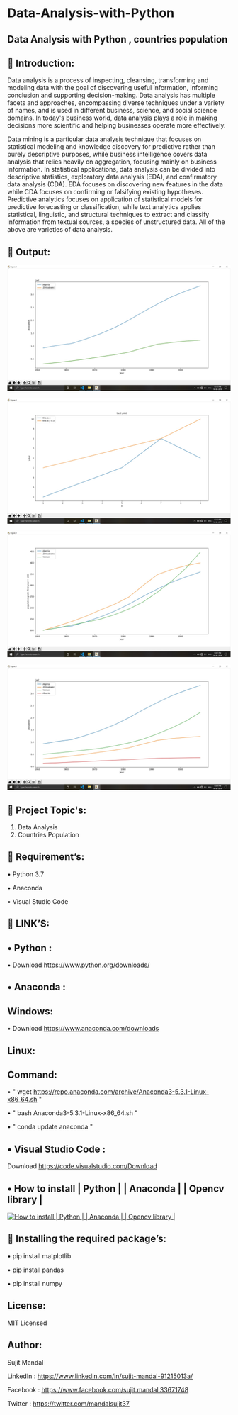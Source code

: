 # Data-Analysis-with-Python
Data Analysis with Python , countries population
------------------------------------------------
 Introduction:
---------------
Data analysis is a process of inspecting, cleansing, transforming and modeling data with the goal of discovering useful information, informing conclusion and supporting decision-making. Data analysis has multiple facets and approaches, encompassing diverse techniques under a variety of names, and is used in different business, science, and social science domains. In today's business world, data analysis plays a role in making decisions more scientific and helping businesses operate more effectively.

Data mining is a particular data analysis technique that focuses on statistical modeling and knowledge discovery for predictive rather than purely descriptive purposes, while business intelligence covers data analysis that relies heavily on aggregation, focusing mainly on business information. In statistical applications, data analysis can be divided into descriptive statistics, exploratory data analysis (EDA), and confirmatory data analysis (CDA). EDA focuses on discovering new features in the data while CDA focuses on confirming or falsifying existing hypotheses. Predictive analytics focuses on application of statistical models for predictive forecasting or classification, while text analytics applies statistical, linguistic, and structural techniques to extract and classify information from textual sources, a species of unstructured data. All of the above are varieties of data analysis.

 Output:
---------
![](https://github.com/sujitmandal/Data-Analysis-with-Python/blob/master/output/example%203.jpg)

![](https://github.com/sujitmandal/Data-Analysis-with-Python/blob/master/output/example%201.jpg)

![](https://github.com/sujitmandal/Data-Analysis-with-Python/blob/master/output/example%20%203%20%20with%20three%20countries.jpg)

![](https://github.com/sujitmandal/Data-Analysis-with-Python/blob/master/output/example%201%20with%20four%20countries.jpg)

 Project Topic's:
------------------

1. Data Analysis 
2. Countries Population

 Requirement’s:
-----------------

• Python 3.7

• Anaconda

• Visual Studio Code

 LINK’S:
---------

• Python : 
----------
• Download https://www.python.org/downloads/

• Anaconda : 
------------
Windows:
-------
• Download https://www.anaconda.com/downloads

Linux:
------
Command:
-------
• " wget https://repo.anaconda.com/archive/Anaconda3-5.3.1-Linux-x86_64.sh "

• " bash Anaconda3-5.3.1-Linux-x86_64.sh "

• " conda update anaconda "

• Visual Studio Code :
----------------------
Download https://code.visualstudio.com/Download

• How to install | Python | | Anaconda | | Opencv library |
------------------------------------------------------------
 [![How to install | Python | | Anaconda | | Opencv library |](https://yt-embed.herokuapp.com/embed?v=eVV3byQlYvA)](https://www.youtube.com/watch?v=eVV3byQlYvA "How to install | Python | | Anaconda | | Opencv library |")


 Installing the required package’s:
-------------------------------------
• pip install matplotlib

• pip install pandas

• pip install numpy

License:
--------
MIT Licensed

Author:
-------
Sujit Mandal

LinkedIn : https://www.linkedin.com/in/sujit-mandal-91215013a/

Facebook : https://www.facebook.com/sujit.mandal.33671748

Twitter : https://twitter.com/mandalsujit37

